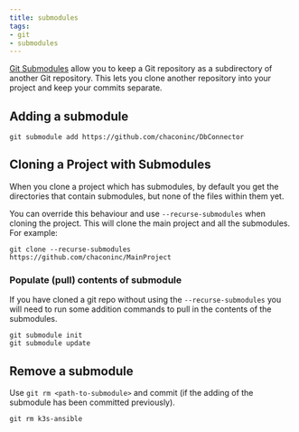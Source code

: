 ```yaml
---
title: submodules
tags:
- git
- submodules
---
```


[Git Submodules](https://git-scm.com/book/en/v2/Git-Tools-Submodules) allow you to keep a Git repository as a subdirectory
of another Git repository. This lets you clone another repository into your project and keep your commits separate.
<!--more-->

## Adding a submodule

```shell
git submodule add https://github.com/chaconinc/DbConnector
```

## Cloning a Project with Submodules

When you clone a project which has submodules, by default you get the directories that contain submodules, 
but none of the files within them yet.

You can override this behaviour and use `--recurse-submodules` when cloning the project. This will clone the main project
and all the submodules. For example:

```shell
git clone --recurse-submodules https://github.com/chaconinc/MainProject
```

### Populate (pull) contents of submodule

If you have cloned a git repo without using the `--recurse-submodules` you will need to run some addition commands to
pull in the contents of the submodules.

```shell
git submodule init
git submodule update
```

## Remove a submodule

Use `git rm <path-to-submodule>` and commit (if the adding of the submodule has been committed previously).

```shell
git rm k3s-ansible
```